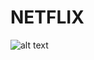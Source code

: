# NETFLIX
![alt text](https://github.com/[mesutAygun1881]/[NETFLIX]/blob/[main]/screen1.jpg?raw=true)
